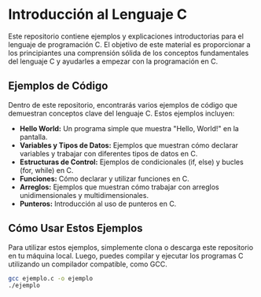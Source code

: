# Introducción al Lenguaje C

Este repositorio contiene ejemplos y explicaciones introductorias para el lenguaje de programación C. El objetivo de este material es proporcionar a los principiantes una comprensión sólida de los conceptos fundamentales del lenguaje C y ayudarles a empezar con la programación en C.

## Ejemplos de Código

Dentro de este repositorio, encontrarás varios ejemplos de código que demuestran conceptos clave del lenguaje C. Estos ejemplos incluyen:

- **Hello World:** Un programa simple que muestra "Hello, World!" en la pantalla.
- **Variables y Tipos de Datos:** Ejemplos que muestran cómo declarar variables y trabajar con diferentes tipos de datos en C.
- **Estructuras de Control:** Ejemplos de condicionales (if, else) y bucles (for, while) en C.
- **Funciones:** Cómo declarar y utilizar funciones en C.
- **Arreglos:** Ejemplos que muestran cómo trabajar con arreglos unidimensionales y multidimensionales.
- **Punteros:** Introducción al uso de punteros en C.

## Cómo Usar Estos Ejemplos

Para utilizar estos ejemplos, simplemente clona o descarga este repositorio en tu máquina local. Luego, puedes compilar y ejecutar los programas C utilizando un compilador compatible, como GCC.

```bash
gcc ejemplo.c -o ejemplo
./ejemplo
